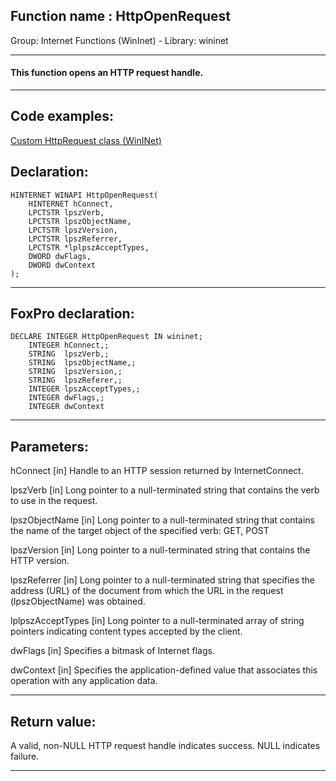 
## Function name : HttpOpenRequest
Group: Internet Functions (WinInet) - Library: wininet    
***  


#### This function opens an HTTP request handle.
***  


## Code examples:
[Custom HttpRequest class (WinINet)](../../samples/sample_185.md)  

## Declaration:
```foxpro  
HINTERNET WINAPI HttpOpenRequest(
	HINTERNET hConnect,
	LPCTSTR lpszVerb,
	LPCTSTR lpszObjectName,
	LPCTSTR lpszVersion,
	LPCTSTR lpszReferrer,
	LPCTSTR *lplpszAcceptTypes,
	DWORD dwFlags,
	DWORD dwContext
);  
```  
***  


## FoxPro declaration:
```foxpro  
DECLARE INTEGER HttpOpenRequest IN wininet;
	INTEGER hConnect,;
	STRING  lpszVerb,;
	STRING  lpszObjectName,;
	STRING  lpszVersion,;
	STRING  lpszReferer,;
	INTEGER lpszAcceptTypes,;
	INTEGER dwFlags,;
	INTEGER dwContext  
```  
***  


## Parameters:
hConnect 
[in] Handle to an HTTP session returned by InternetConnect. 

lpszVerb 
[in] Long pointer to a null-terminated string that contains the verb to use in the request. 

lpszObjectName 
[in] Long pointer to a null-terminated string that contains the name of the target object of the specified verb: GET, POST

lpszVersion 
[in] Long pointer to a null-terminated string that contains the HTTP version. 

lpszReferrer 
[in] Long pointer to a null-terminated string that specifies the address (URL) of the document from which the URL in the request (lpszObjectName) was obtained. 

lplpszAcceptTypes 
[in] Long pointer to a null-terminated array of string pointers indicating content types accepted by the client. 

dwFlags 
[in] Specifies a bitmask of Internet flags. 

dwContext 
[in] Specifies the application-defined value that associates this operation with any application data.   
***  


## Return value:
A valid, non-NULL HTTP request handle indicates success. NULL indicates failure.  
***  

